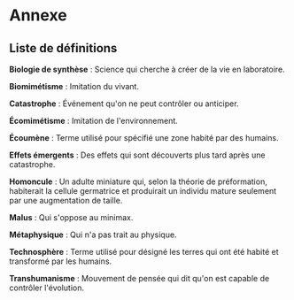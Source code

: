 # Annexe

## Liste de définitions

**Biologie de synthèse**
:   Science qui cherche à créer de la vie en laboratoire.

**Biomimétisme**
:   Imitation du vivant.

**Catastrophe**
:   Événement qu'on ne peut contrôler ou anticiper.

**Écomimétisme**
:   Imitation de l'environnement.

**Écoumène**
:   Terme utilisé pour spécifié une zone habité par des humains.

**Effets émergents**
:   Des effets qui sont découverts plus tard après une catastrophe.

**Homoncule**
:   Un      adulte      miniature      qui,      selon      la      théorie      de
    préformation,    habiterait    la     cellule    germatrice    et    produirait
    un    individu   mature    seulement   par    une   augmentation    de   taille.

**Malus**
:   Qui s'oppose au minimax.

**Métaphysique**
:   Qui n'a pas trait au physique.

**Technosphère**
:   Terme      utilisé      pour     désigné      les      terres      qui
    ont   été    habité     et      transformé     par      les     humains.

**Transhumanisme**
:   Mouvement de pensée qui dit qu'on est capable de contrôler l'évolution.
